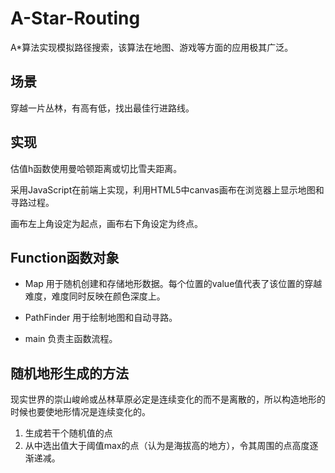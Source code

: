 A-Star-Routing
==============

A*算法实现模拟路径搜索，该算法在地图、游戏等方面的应用极其广泛。


## 场景
穿越一片丛林，有高有低，找出最佳行进路线。

## 实现
估值h函数使用曼哈顿距离或切比雪夫距离。

采用JavaScript在前端上实现，利用HTML5中canvas画布在浏览器上显示地图和寻路过程。

画布左上角设定为起点，画布右下角设定为终点。

## Function函数对象
* Map 用于随机创建和存储地形数据。每个位置的value值代表了该位置的穿越难度，难度同时反映在颜色深度上。

* PathFinder 用于绘制地图和自动寻路。

* main 负责主函数流程。


## 随机地形生成的方法
现实世界的崇山峻岭或丛林草原必定是连续变化的而不是离散的，所以构造地形的时候也要使地形情况是连续变化的。

1. 生成若干个随机值的点
2. 从中选出值大于阈值max的点（认为是海拔高的地方），令其周围的点高度逐渐递减。
